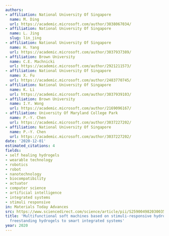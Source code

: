 ```yaml
---
authors:
- affiliation: National University Of Singapore
  name: M. Ding
  url: https://academic.microsoft.com/author/3038067034/
- affiliation: National University Of Singapore
  name: L. Jing
  slug: lin_jing
- affiliation: National University Of Singapore
  name: H. Yang
  url: https://academic.microsoft.com/author/3037937389/
- affiliation: Brown University
  name: C.E. Machnicki
  url: https://academic.microsoft.com/author/2921211573/
- affiliation: National University Of Singapore
  name: X. Fu
  url: https://academic.microsoft.com/author/2483770745/
- affiliation: National University Of Singapore
  name: K. Li
  url: https://academic.microsoft.com/author/3037939103/
- affiliation: Brown University
  name: I.Y. Wong
  url: https://academic.microsoft.com/author/2169096167/
- affiliation: University Of Maryland College Park
  name: P.-Y. Chen
  url: https://academic.microsoft.com/author/3037227202/
- affiliation: National University Of Singapore
  name: P.-Y. Chen
  url: https://academic.microsoft.com/author/3037227202/
date: '2020-12-01'
estimated_citations: 4
fields:
- self healing hydrogels
- wearable technology
- robotics
- robot
- nanotechnology
- biocompatibility
- actuator
- computer science
- artificial intelligence
- integrated systems
- stimuli responsive
in: Materials Today Advances
src: https://www.sciencedirect.com/science/article/pii/S2590049820300357
title: 'Multifunctional soft machines based on stimuli-responsive hydrogels: from
  freestanding hydrogels to smart integrated systems'
year: 2020
---
```

